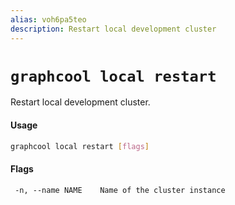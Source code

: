 ```yaml
---
alias: voh6pa5teo
description: Restart local development cluster
---
```


# `graphcool local restart`

Restart local development cluster.

#### Usage 

```sh
graphcool local restart [flags]
```

#### Flags

```
 -n, --name NAME    Name of the cluster instance
```
